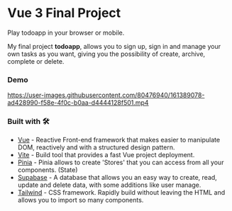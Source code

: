 # Vue 3 Final Project
Play todoapp in your browser or mobile.

My final project **todoapp**, allows you to sign up, sign in and manage your own tasks  as you want, giving you the possibility of create, archive, complete or delete.

### Demo
https://user-images.githubusercontent.com/80476940/161389078-ad428990-f58e-4f0c-b0aa-d4444128f501.mp4

### Built with 🛠️
 - [Vue](https://vuejs.org/) - Reactive Front-end framework that makes easier to manipulate DOM, reactively and with a structured design pattern.
 - [Vite](https://vitejs.dev/) - Build tool that provides a fast Vue project deployment.
 - [Pinia](https://pinia.vuejs.org/introduction.html) - Pinia allows to create 'Stores' that you can access from all your components. (State)
 - [Supabase](https://supabase.com/) - A database that allows you an easy way to create, read, update and delete data, with some additions like user manage.
 - [Tailwind](https://tailwindcss.com/) - CSS framework. Rapidly build without leaving the HTML and allows you to import so many components.
###
###

